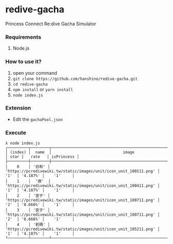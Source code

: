 # redive-gacha
Princess Connect Re:dive Gacha Simulator


### Requirements

1. Node.js

### How to use it?

1. open your command
2. `git clone https://github.com/hanshino/redive-gacha.git`
3. `cd redive-gacha`
4. `npm install` or `yarn install`
5. `node index.js`

### Extension

* Edit the `gachaPool.json`

### Execute
```
λ node index.js
┌─────────┬────────┬───────────────────────────────────────────────────────────────────┬──────┬──────────┬────────────┐
│ (index) │  name  │                               image                               │ star │   rate   │ isPrincess │
├─────────┼────────┼───────────────────────────────────────────────────────────────────┼──────┼──────────┼────────────┤
│    0    │ '日和' │ 'https://pcredivewiki.tw/static/images/unit/icon_unit_100111.png' │ '1'  │ '4.187%' │    '1'     │
│    1    │  '禊'  │ 'https://pcredivewiki.tw/static/images/unit/icon_unit_100411.png' │ '1'  │ '4.187%' │    '1'     │
│    2    │ '宮子' │ 'https://pcredivewiki.tw/static/images/unit/icon_unit_100711.png' │ '2'  │ '8.666%' │    '1'     │
│    3    │ '宮子' │ 'https://pcredivewiki.tw/static/images/unit/icon_unit_100711.png' │ '2'  │ '8.666%' │    '1'     │
│    4    │ '莉瑪' │ 'https://pcredivewiki.tw/static/images/unit/icon_unit_105211.png' │ '1'  │ '4.187%' │    '1'     │
└─────────┴────────┴───────────────────────────────────────────────────────────────────┴──────┴──────────┴────────────┘
```